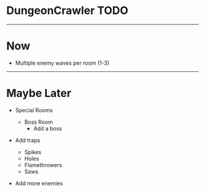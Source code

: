 # DungeonCrawler TODO

---

# Now

- Multiple enemy waves per room (1-3)

___

# Maybe Later

- Special Rooms
    - Boss Room
        - Add a boss

- Add traps
  - Spikes
  - Holes
  - Flamethrowers
  - Saws


- Add more enemies